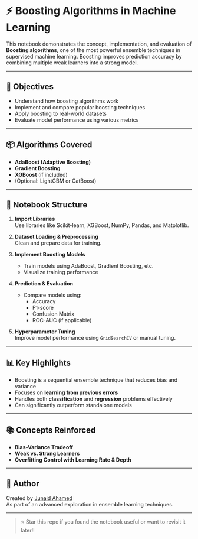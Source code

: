 # ⚡ Boosting Algorithms in Machine Learning

This notebook demonstrates the concept, implementation, and evaluation of **Boosting algorithms**, one of the most powerful ensemble techniques in supervised machine learning. Boosting improves prediction accuracy by combining multiple weak learners into a strong model.

---

## 🎯 Objectives
- Understand how boosting algorithms work
- Implement and compare popular boosting techniques
- Apply boosting to real-world datasets
- Evaluate model performance using various metrics

---

## 📦 Algorithms Covered
- **AdaBoost (Adaptive Boosting)**
- **Gradient Boosting**
- **XGBoost** (if included)
- (Optional: LightGBM or CatBoost)

---

## 🧱 Notebook Structure
1. **Import Libraries**  
   Use libraries like Scikit-learn, XGBoost, NumPy, Pandas, and Matplotlib.

2. **Dataset Loading & Preprocessing**  
   Clean and prepare data for training.

3. **Implement Boosting Models**
   - Train models using AdaBoost, Gradient Boosting, etc.
   - Visualize training performance

4. **Prediction & Evaluation**
   - Compare models using:
     - Accuracy
     - F1-score
     - Confusion Matrix
     - ROC-AUC (if applicable)

5. **Hyperparameter Tuning**  
   Improve model performance using `GridSearchCV` or manual tuning.

---

## 📊 Key Highlights
- Boosting is a sequential ensemble technique that reduces bias and variance
- Focuses on **learning from previous errors**
- Handles both **classification** and **regression** problems effectively
- Can significantly outperform standalone models

---

## 📚 Concepts Reinforced
- **Bias-Variance Tradeoff**
- **Weak vs. Strong Learners**
- **Overfitting Control with Learning Rate & Depth**

---

## 🚀 Author
Created by [Junaid Ahamed](https://github.com/junaidsj)  
As part of an advanced exploration in ensemble learning techniques.

---

> ⭐ Star this repo if you found the notebook useful or want to revisit it later!!

